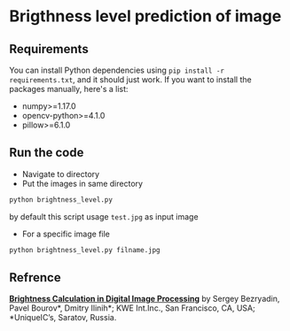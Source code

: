 
# Brigthness level prediction of image


## Requirements

You can install Python dependencies using `pip install -r requirements.txt`,
and it should just work. If you want to install the packages manually, here's a
list:

- numpy>=1.17.0
- opencv-python>=4.1.0
- pillow>=6.1.0

## Run the code 
- Navigate to directory
- Put the images in same directory
```bash
python brightness_level.py
```
by default this script usage `test.jpg` as input image

- For a specific image file
```bash
python brightness_level.py filname.jpg
```

## Refrence
**[ Brightness Calculation in Digital Image Processing](https://www.ingentaconnect.com/contentone/ist/tdpf/2007/00002007/00000001/art00005?crawler=true)** by Sergey Bezryadin, Pavel Bourov*, Dmitry Ilinih*; KWE Int.Inc., San Francisco, CA, USA; *UniqueIC’s, Saratov, Russia.
